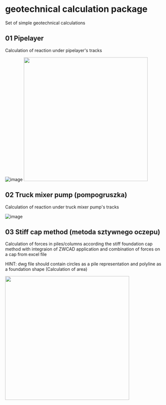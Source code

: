 # geotechnical calculation package
Set of simple geotechnical calculations

## 01 Pipelayer
Calculation of reaction under pipelayer's tracks

![image](https://user-images.githubusercontent.com/100446096/223677914-af8d4bdf-432d-4cc9-8b02-af653cebc4c9.png)
<img src="https://user-images.githubusercontent.com/100446096/223677914-af8d4bdf-432d-4cc9-8b02-af653cebc4c9.png" height="400">

## 02 Truck mixer pump (pompogruszka) 
Calculation of reaction under truck mixer pump's tracks

![image](https://user-images.githubusercontent.com/100446096/223677268-46a6adb5-a623-44c8-b9c6-1d0af1e8367b.png)


## 03 Stiff cap method (metoda sztywnego oczepu)

Calculation of forces in piles/columns according the stiff foundation cap method with integraion of ZWCAD application
and combination of forces on a cap from excel file

HINT: dwg file should contain circles as a pile representation and polyline as a foundation shape (Calculation of area)

<img src="https://user-images.githubusercontent.com/100446096/223679400-6c8e1c9b-1908-498c-bd6d-950c6ac14b33.png" width="400" height="400">

